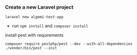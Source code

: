 ### Create a new Laravel project
```shell
laravel new algemi-test-app
```
- run `npm install` and `composer install`

install pest with requirements
```shell
composer require pestphp/pest --dev --with-all-dependencies
./vendor/bin/pest --init
```
